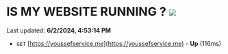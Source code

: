 # IS MY WEBSITE RUNNING ? [![](https://img.shields.io/static/v1?label=Sponsor&message=%E2%9D%A4&logo=GitHub&color=%23fe8e86)](https://github.com/sponsors/Youssef-Lehmam)

Last updated: **6/2/2024, 4:53:14 PM**

- `GET` [https://youssefservice.me](https://youssefservice.me) - **Up** (116ms)
